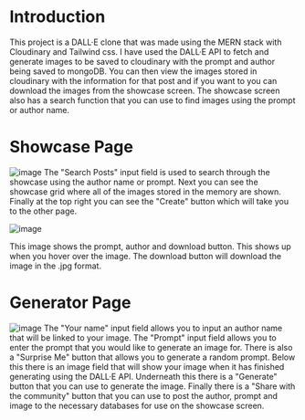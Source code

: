 # Introduction
This project is a DALL·E clone that was made using the MERN stack with Cloudinary and Tailwind css. I have used the DALL·E API to fetch and generate images to be saved to cloudinary with the prompt and author being saved to mongoDB. You can then view the images stored in cloudinary with the information for that post and if you want to you can download the images from the showcase screen. The showcase screen also has a search function that you can use to find images using the prompt or author name.

# Showcase Page
![image](https://user-images.githubusercontent.com/45319805/223141085-9d143abb-3ad2-4d3d-81ab-01aa4408dea5.png)
The "Search Posts" input field is used to search through the showcase using the author name or prompt.
Next you can see the showcase grid where all of the images stored in the memory are shown.
Finally at the top right you can see the "Create" button which will take you to the other page.

![image](https://user-images.githubusercontent.com/45319805/223142655-e90cf81b-7c88-4a17-9150-a9753afc0e34.png)

This image shows the prompt, author and download button. 
This shows up when you hover over the image.
The download button will download the image in the .jpg format.

# Generator Page
![image](https://user-images.githubusercontent.com/45319805/223137219-74aedd55-4b1e-41b3-be79-fe3a374658db.png)
The "Your name" input field allows you to input an author name that will be linked to your image.
The "Prompt" input field allows you to enter the prompt that you would like to generate an image for.
There is also a "Surprise Me" button that allows you to generate a random prompt.
Below this there is an image field that will show your image when it has finished generating using the DALL·E API.
Underneath this there is a "Generate" button that you can use to generate the image.
Finally there is a "Share with the community" button that you can use to post the author, prompt and image to the necessary databases for use on the showcase screen.
